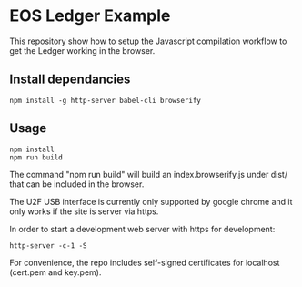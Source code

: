 # EOS Ledger Example

This repository show how to setup the Javascript compilation workflow to get the Ledger working in the browser. 

## Install dependancies

    npm install -g http-server babel-cli browserify

## Usage

    npm install
    npm run build

The command "npm run build" will build an index.browserify.js under dist/ that can be included in the browser.

The U2F USB interface is currently only supported by google chrome and it only works if the site is server via https.

In order to start a development web server with https for development:

    http-server -c-1 -S

For convenience, the repo includes self-signed certificates for localhost (cert.pem and key.pem).
